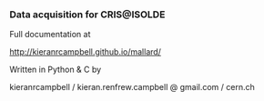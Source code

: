 ### Data acquisition for CRIS@ISOLDE

Full documentation at

http://kieranrcampbell.github.io/mallard/

Written in Python & C by  

kieranrcampbell / kieran.renfrew.campbell
		@
gmail.com	/	cern.ch

